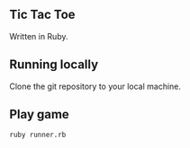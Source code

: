 ## Tic Tac Toe
Written in Ruby.

## Running locally  
Clone the git repository to your local machine.  

## Play game   
`ruby runner.rb`
